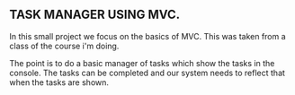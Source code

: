 ## 
## TASK MANAGER USING MVC. 

In this small project we focus on the basics of MVC. This was taken from a class of the course i'm doing. 

The point is to do a basic manager of tasks which show the tasks in the console. The tasks can be completed and our system needs to reflect that when the tasks are shown. 